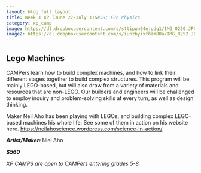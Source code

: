 ```yaml
---
layout: blog_full_layout
title: Week 1 XP (June 27-July 1)&#58; Fun Physics
category: xp_camp
image: https://dl.dropboxusercontent.com/s/sttipwn04njqdg1/IMG_0250.JPG?dl=0
image2: https://dl.dropboxusercontent.com/s/iunzbyixf6lm80a/IMG_0252.JPG?dl=0
---
```


## Lego Machines

CAMPers learn how to build complex machines, and how to link their different stages together to build complex structures. This program will be mainly LEGO-based, but will also draw from a variety of materials and resources that are non-LEGO. Our builders and engineers will be challenged to employ inquiry and problem-solving skills at every turn, as well as design thinking.

Maker Neil Aho has been playing with LEGOs, and building complex LEGO-based machines his whole life. See some of them in action on his website here. https://neilahoscience.wordpress.com/science-in-action/



**_Artist/Maker:_** Niel Aho

**_$560_**

*XP CAMPS are open to CAMPers entering grades 5-8*